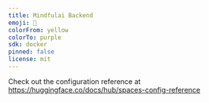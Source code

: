 ```yaml
---
title: Mindfulai Backend
emoji: 🦀
colorFrom: yellow
colorTo: purple
sdk: docker
pinned: false
license: mit
---
```


Check out the configuration reference at https://huggingface.co/docs/hub/spaces-config-reference
